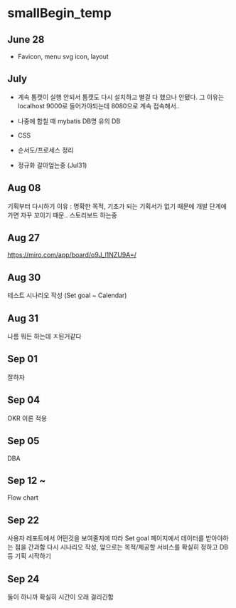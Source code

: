 # smallBegin_temp
## June 28
- Favicon, menu svg icon, layout

## July
- 계속 톰캣이 실행 안되서 톰캣도 다시 설치하고 별걸 다 했으나 안됐다.
그 이유는 localhost 9000로 들어가야되는데 8080으로 계속 접속해서..

- 나중에 합칠 때 mybatis DB명 유의
DB

- CSS
- 순서도/프로세스 정리

- 정규화 갈아엎는중 (Jul31)


## Aug 08
기획부터 다시하기 이유 : 명확한 목적, 기초가 되는 기획서가 없기 때문에 개발 단계에 가면 자꾸 꼬이기 때문..
스토리보드 하는중

## Aug 27
https://miro.com/app/board/o9J_l1NZU9A=/

## Aug 30
테스트 시나리오 작성 (Set goal ~ Calendar)

## Aug 31
나름 뭐든 하는데 ㅈ된거같다

## Sep 01
잘하자

## Sep 04
OKR 이론 적용

## Sep 05
DBA

## Sep 12 ~
Flow chart

## Sep 22
사용자 레포트에서 어떤것을 보여줄지에 따라 Set goal 페이지에서 데이터를 받아야하는 점을 간과함
다시 시나리오 작성, 앞으로는 목적/제공할 서비스를 확실히 정하고 DB 등 기획 시작하기

## Sep 24
둘이 하니까 확실히 시간이 오래 걸리긴함
